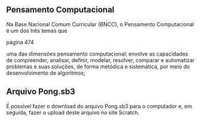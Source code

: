 ## Pensamento Computacional
Na Base Nacional Comum Curricular (BNCC), o Pensamento Computacional é um dos três temas que 

página 474

uma das dimensões pensamento computacional: envolve as capacidades de compreender, analisar, definir, modelar, resolver, comparar  e automatizar problemas e suas soluções, de forma metódica e sistemática, por meio do desenvolvimento de algoritmos; 

## Arquivo Pong.sb3
É possível fazer o download do arquivo Pong.sb3 para o computador e, em seguida, fazer o upload deste arquivo no site Scratch.
